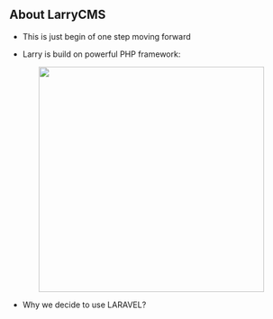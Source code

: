## About LarryCMS

- This is just begin of one step moving forward

- Larry is build on powerful PHP framework:

<p align="center"><img src="https://res.cloudinary.com/dtfbvvkyp/image/upload/v1566331377/laravel-logolockup-cmyk-red.svg" width="400"></p>

- Why we decide to use LARAVEL?

